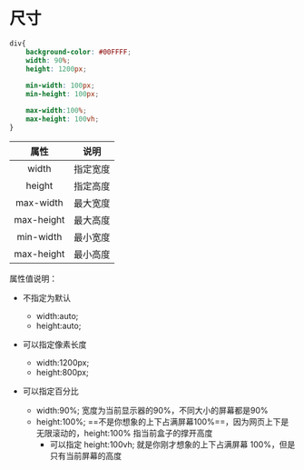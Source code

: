 # 尺寸

```css
div{
    background-color: #00FFFF;
    width: 90%;
    height: 1200px;
    
    min-width: 100px;
    min-height: 100px;

    max-width:100%;
    max-height: 100vh;
}
```

|    属性    | 说明     |
| :--------: | -------- |
|   width    | 指定宽度 |
|   height   | 指定高度 |
| max-width  | 最大宽度 |
| max-height | 最大高度 |
| min-width  | 最小宽度 |
| max-height | 最小高度 |

属性值说明：

- 不指定为默认
    - width:auto;
    - height:auto;

- 可以指定像素长度
    - width:1200px;
    - height:800px;
- 可以指定百分比
    - width:90%;	宽度为当前显示器的90%，不同大小的屏幕都是90%
    - height:100%;   ==不是你想象的上下占满屏幕100%==，因为网页上下是无限滚动的，height:100% 指当前盒子的撑开高度
        - 可以指定 height:100vh;  就是你刚才想象的上下占满屏幕 100%，但是只有当前屏幕的高度